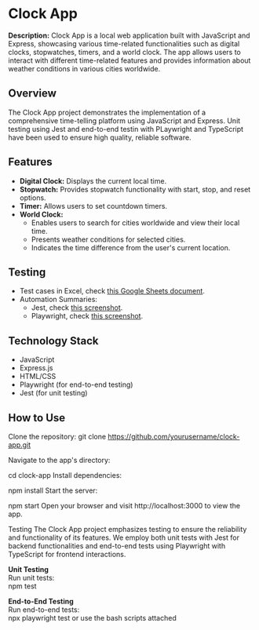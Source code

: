 # Clock App

**Description:** Clock App is a local web application built with JavaScript and Express, showcasing various time-related functionalities such as digital clocks, stopwatches, timers, and a world clock. The app allows users to interact with different time-related features and provides information about weather conditions in various cities worldwide.

## Overview

The Clock App project demonstrates the implementation of a comprehensive time-telling platform using JavaScript and Express. Unit testing using Jest and end-to-end testin with PLaywright and TypeScript have been used to ensure high quality, reliable software.

## Features

- **Digital Clock:** Displays the current local time.
- **Stopwatch:** Provides stopwatch functionality with start, stop, and reset options.
- **Timer:** Allows users to set countdown timers.
- **World Clock:**
  - Enables users to search for cities worldwide and view their local time.
  - Presents weather conditions for selected cities.
  - Indicates the time difference from the user's current location.

## Testing

- Test cases in Excel, check [this Google Sheets document](https://docs.google.com/spreadsheets/d/1IDsBZjnm13Ysvrefxdw6lQETGhbwEpq07cq6NVfk_jM/edit?usp=sharing).
- Automation Summaries:
  - Jest, check [this screenshot](https://drive.google.com/file/d/130Jvf4OeI-K5ZJpRxCwsJtwQjBNy81r5/view?usp=sharing).
  - Playwright, check [this screenshot](https://drive.google.com/file/d/1mOFvBz99-hzzDvEVfcuTxMns0zG6U7BT/view?usp=sharing).  
## Technology Stack

- JavaScript
- Express.js
- HTML/CSS
- Playwright (for end-to-end testing)
- Jest (for unit testing)

## How to Use

Clone the repository:
git clone https://github.com/yourusername/clock-app.git  

Navigate to the app's directory:

cd clock-app
Install dependencies:

npm install
Start the server:

npm start
Open your browser and visit http://localhost:3000 to view the app.

Testing
The Clock App project emphasizes testing to ensure the reliability and functionality of its features. We employ both unit tests with Jest for backend functionalities and end-to-end tests using Playwright with TypeScript for frontend interactions.

**Unit Testing**  
Run unit tests:  
npm test  

**End-to-End Testing**  
Run end-to-end tests:  
npx playwright test
or use the bash scripts attached
